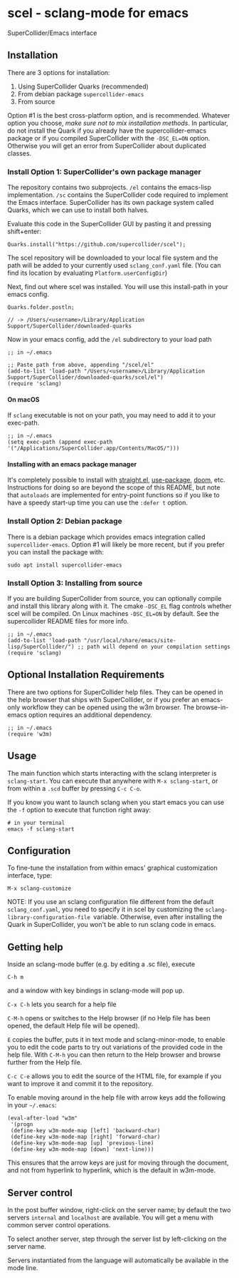# scel - sclang-mode for emacs

SuperCollider/Emacs interface

## Installation

There are 3 options for installation:

1. Using SuperCollider Quarks (recommended)
2. From debian package `supercollider-emacs`
3. From source

Option #1 is the best cross-platform option, and is recommended. Whatever option
you choose, *make sure not to mix installation methods*. In particular, do not
install the Quark if you already have the supercollider-emacs package or if you
compiled SuperCollider with the `-DSC_EL=ON` option. Otherwise you will get an
error from SuperCollider about duplicated classes.

### Install Option 1: SuperCollider's own package manager

The repository contains two subprojects. `/el` contains the emacs-lisp
implementation. `/sc` contains the SuperCollider code required to
implement the Emacs interface. SuperCollider has its own package system
called Quarks, which we can use to install both halves.

Evaluate this code in the SuperCollider GUI by pasting it and pressing
shift+enter:

``` supercollider
Quarks.install("https://github.com/supercollider/scel");
```

The scel repository will be downloaded to your local file system and the path
will be added to your currently used `sclang_conf.yaml` file. (You can find its
location by evaluating `Platform.userConfigDir`)

Next, find out where scel was installed. You will use this install-path in your
emacs config.

``` supercollider
Quarks.folder.postln;

// -> /Users/<username>/Library/Application Support/SuperCollider/downloaded-quarks
```

Now in your emacs config, add the `/el` subdirectory to your load path
``` emacs-lisp
;; in ~/.emacs

;; Paste path from above, appending "/scel/el"
(add-to-list 'load-path "/Users/<username>/Library/Application Support/SuperCollider/downloaded-quarks/scel/el")
(require 'sclang)
```
#### On macOS

If `sclang` executable is not on your path, you may need to add it to your
exec-path.

``` emacs-lisp
;; in ~/.emacs
(setq exec-path (append exec-path '("/Applications/SuperCollider.app/Contents/MacOS/")))
```

#### Installing with an emacs package manager

It's completely possible to install with
[straight.el](https://github.com/raxod502/straight.el),
[use-package](https://github.com/jwiegley/use-package),
[doom](https://github.com/hlissner/doom-emacs), etc. Instructions for doing so
are beyond the scope of this README, but note that `autoloads` are implemented
for entry-point functions so if you like to have a speedy start-up time you can
use the `:defer t` option.

### Install Option 2: Debian package

There is a debian package which provides emacs integration called
`supercollider-emacs`. Option #1 will likely be more recent, but 
if you prefer you can install the package with:

``` shell
sudo apt install supercollider-emacs
```

### Install Option 3: Installing from source

If you are building SuperCollider from source, you can optionally compile and
install this library along with it. The cmake `-DSC_EL` flag controls whether
scel will be compiled. On Linux machines `-DSC_EL=ON` by default. See the
supercollider README files for more info.

``` emacs-lisp
;; in ~/.emacs
(add-to-list 'load-path "/usr/local/share/emacs/site-lisp/SuperCollider/") ;; path will depend on your compilation settings
(require 'sclang)
```

## Optional Installation Requirements

There are two options for SuperCollider help files. They can be opened in the
help browser that ships with SuperCollider, or if you prefer an emacs-only
workflow they can be opened using the w3m browser. The browse-in-emacs option
requires an additional dependency.

```emacs-lisp
;; in ~/.emacs
(require 'w3m)
```

## Usage

The main function which starts interacting with the sclang interpreter is
`sclang-start`. You can execute that anywhere with `M-x sclang-start`, or from
within a `.scd` buffer by pressing `C-c C-o`.

If you know you want to launch sclang when you start emacs you can use the `-f`
option to execute that function right away:

``` shell
# in your terminal
emacs -f sclang-start
```

## Configuration

To fine-tune the installation from within emacs' graphical customization
interface, type:

`M-x sclang-customize`

NOTE: If you use an sclang configuration file different from the default
`sclang_conf.yaml`, you need to specify it in scel by customizing the
`sclang-library-configuration-file `variable. Otherwise, even after installing
the Quark in SuperCollider, you won't be able to run sclang code in emacs.


## Getting help

Inside an sclang-mode buffer (e.g. by editing a .sc file), execute

`C-h m`

and a window with key bindings in sclang-mode will pop up.

`C-x C-h` lets you search for a help file

`C-M-h` opens or switches to the Help browser (if no Help file has been opened,
the default Help file will be opened).

`E` copies the buffer, puts it in text mode and sclang-minor-mode, to enable you
to edit the code parts to try out variations of the provided code in the help
file. With `C-M-h` you can then return to the Help browser and browse further
from the Help file.

`C-c C-e` allows you to edit the source of the HTML file, for example if you
want to improve it and commit it to the repository.

To enable moving around in the help file with arrow keys add the following
in your `~/.emacs`:

```
(eval-after-load "w3m"
 '(progn
 (define-key w3m-mode-map [left] 'backward-char)
 (define-key w3m-mode-map [right] 'forward-char)
 (define-key w3m-mode-map [up] 'previous-line)
 (define-key w3m-mode-map [down] 'next-line)))
```

This ensures that the arrow keys are just for moving through the document, and
not from hyperlink to hyperlink, which is the default in w3m-mode.


## Server control

In the post buffer window, right-click on the server name; by default the two
servers `internal` and `localhost` are available. You will get a menu with
common server control operations.

To select another server, step through the server list by left-clicking on the
server name.

Servers instantiated from the language will automatically be available in the
mode line.
